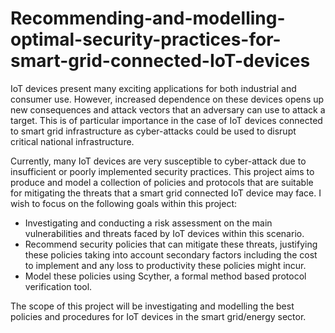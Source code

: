 # Recommending-and-modelling-optimal-security-practices-for-smart-grid-connected-IoT-devices
IoT devices present many exciting applications for both industrial and consumer use. However, increased dependence on these devices opens up new consequences and attack vectors that an adversary can use to attack a target. This is of particular importance in the case of IoT devices connected to smart grid infrastructure as cyber-attacks could be used to disrupt critical national infrastructure. 

Currently, many IoT devices are very susceptible to cyber-attack due to insufficient or poorly implemented security practices. This project aims to produce and model a collection of policies and protocols that are suitable for mitigating the threats that a smart grid connected IoT device may face. I wish to focus on the following goals within this project: 

- Investigating and conducting a risk assessment on the main vulnerabilities and threats faced by IoT devices within this scenario. 
- Recommend security policies that can mitigate these threats, justifying these policies taking into account secondary factors including the cost to implement and any loss to productivity these policies might incur. 
- Model these policies using Scyther, a formal method based protocol verification tool. 

The scope of this project will be investigating and modelling the best policies and procedures for IoT devices in the smart grid/energy sector.
